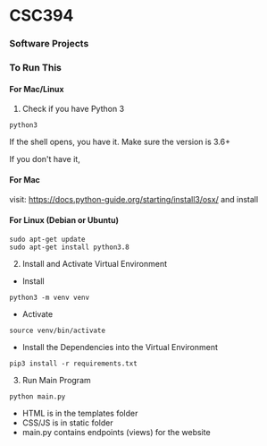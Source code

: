 # CSC394
### Software Projects

### To Run This

#### For Mac/Linux
1. Check if you have Python 3
```
python3
```
If the shell opens, you have it. Make sure the version is 3.6+

If you don't have it,

#### For Mac
visit: https://docs.python-guide.org/starting/install3/osx/ and install

#### For Linux (Debian or Ubuntu)
```
sudo apt-get update
sudo apt-get install python3.8
```

2. Install and Activate Virtual Environment
* Install
```
python3 -m venv venv
```
* Activate
```
source venv/bin/activate
```
* Install the Dependencies into the Virtual Environment
```
pip3 install -r requirements.txt
```

3. Run Main Program
```
python main.py
```

* HTML is in the templates folder
* CSS/JS is in static folder
* main.py contains endpoints (views) for the website


